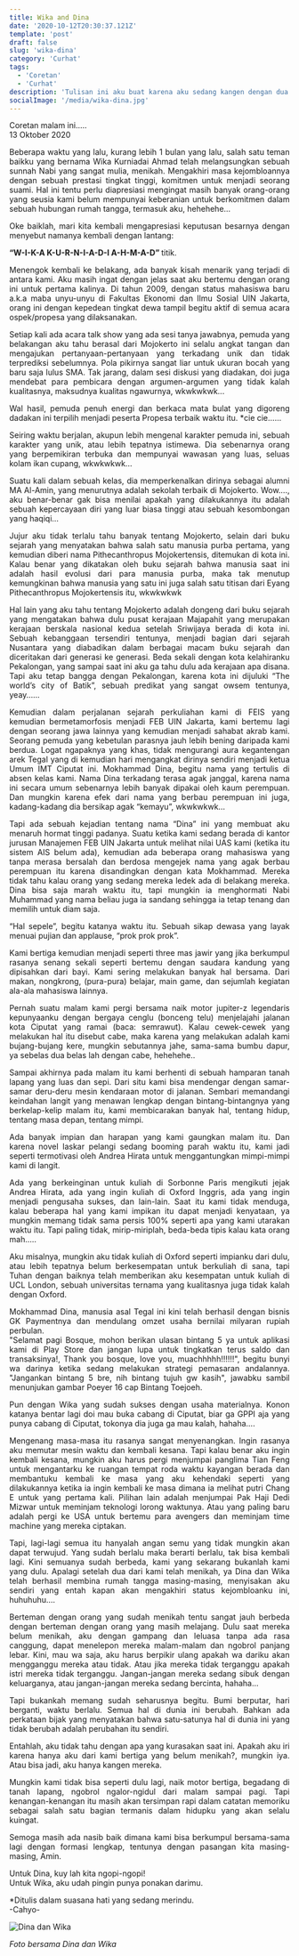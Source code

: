 ```yaml
---
title: Wika and Dina
date: '2020-10-12T20:30:37.121Z'
template: 'post'
draft: false
slug: 'wika-dina'
category: 'Curhat'
tags:
  - 'Coretan'
  - 'Curhat'
description: 'Tulisan ini aku buat karena aku sedang kangen dengan dua sahabat baikku, Wika dan Dina. Dulu kami bertiga sangat akrab dan suka melakukan banyak hal bersama. Sampai pada akhirnya, kami berpisah dan hidup di jalan kita masing-masing (seperti kebanyakan orang pada umumnya).'
socialImage: '/media/wika-dina.jpg'
---
```


<p>Coretan malam ini.....<br>
13 Oktober 2020
</p>

<p style="text-align: justify;text-justify: inter-word;">
Beberapa waktu yang lalu, kurang lebih 1 bulan yang lalu, salah satu teman baikku yang bernama Wika Kurniadai Ahmad telah melangsungkan sebuah sunnah Nabi yang sangat mulia, menikah. Mengakhiri masa kejombloannya dengan sebuah prestasi tingkat tinggi, komitmen untuk menjadi seorang suami. Hal ini tentu perlu diapresiasi mengingat masih banyak orang-orang yang seusia kami belum mempunyai keberanian untuk berkomitmen dalam sebuah hubungan rumah tangga, termasuk aku, hehehehe... 
</p>
<p style="text-align: justify;text-justify: inter-word;">
Oke baiklah, mari kita kembali mengapresiasi keputusan besarnya dengan menyebut namanya kembali dengan lantang: 
</p>
<p><strong>“W-I-K-A  K-U-R-N-I-A-D-I  A-H-M-A-D” </strong>titik.</p>
<p style="text-align: justify;text-justify: inter-word;">
Menengok kembali ke belakang, ada banyak kisah menarik yang terjadi di antara kami. Aku masih ingat dengan jelas saat aku bertemu dengan orang ini untuk pertama kalinya. Di tahun 2009, dengan status mahasiswa baru a.k.a maba unyu-unyu di Fakultas Ekonomi dan Ilmu Sosial UIN Jakarta, orang ini dengan kepedean tingkat dewa tampil begitu aktif di semua acara ospek/propesa yang dilaksanakan. 
</p>
<p style="text-align: justify;text-justify: inter-word;">
Setiap kali ada acara talk show yang ada sesi tanya jawabnya, pemuda yang belakangan aku tahu berasal dari Mojokerto ini selalu angkat tangan dan mengajukan pertanyaan-pertanyaan yang terkadang unik dan tidak terprediksi sebelumnya. Pola pikirnya sangat liar untuk ukuran bocah yang baru saja lulus SMA. Tak jarang, dalam sesi diskusi yang diadakan, doi juga mendebat para pembicara dengan argumen-argumen yang tidak kalah kualitasnya, maksudnya kualitas ngawurnya, wkwkwkwk...
</p>
<p style="text-align: justify;text-justify: inter-word;">
Wal hasil, pemuda penuh energi dan berkaca mata bulat yang digoreng dadakan ini terpilih menjadi peserta Propesa terbaik waktu itu. *cie cie…...
</p>
<p style="text-align: justify;text-justify: inter-word;">
Seiring waktu berjalan, akupun lebih mengenal karakter pemuda ini, sebuah karakter yang unik, atau lebih tepatnya istimewa. Dia sebenarnya orang yang berpemikiran terbuka dan mempunyai wawasan yang luas, seluas kolam ikan cupang, wkwkwkwk...
</p>
<p style="text-align: justify;text-justify: inter-word;">
Suatu kali dalam sebuah kelas, dia memperkenalkan dirinya sebagai alumni MA Al-Amin, yang menurutnya adalah sekolah terbaik di Mojokerto. Wow…., aku benar-benar gak bisa menilai apakah yang dilakukannya itu adalah sebuah kepercayaan diri yang luar biasa tinggi atau sebuah kesombongan yang haqiqi...
</p>
<p style="text-align: justify;text-justify: inter-word;">
Jujur aku tidak terlalu tahu banyak tentang Mojokerto, selain dari buku sejarah yang menyatakan bahwa salah satu manusia purba pertama, yang kemudian diberi nama Pithecanthropus Mojokertensis, ditemukan di kota ini. Kalau benar yang dikatakan oleh buku sejarah bahwa manusia saat ini adalah hasil evolusi dari para manusia purba, maka tak menutup kemungkinan bahwa manusia yang satu ini juga salah satu titisan dari Eyang Pithecanthropus Mojokertensis itu, wkwkwkwk
</p>
<p style="text-align: justify;text-justify: inter-word;">
Hal lain yang aku tahu tentang Mojokerto adalah dongeng dari buku sejarah yang mengatakan bahwa dulu pusat kerajaan Majapahit yang merupakan kerajaan berskala nasional kedua setelah Sriwijaya berada di kota ini. Sebuah kebanggaan tersendiri tentunya, menjadi bagian dari sejarah Nusantara yang diabadikan dalam berbagai macam buku sejarah dan diceritakan dari generasi ke generasi. Beda sekali dengan kota kelahiranku Pekalongan, yang sampai saat ini aku ga tahu dulu ada kerajaan apa disana. Tapi aku tetap bangga dengan Pekalongan, karena kota ini dijuluki “The world’s city of Batik”, sebuah predikat yang sangat owsem tentunya, yeay…...
</p>
<p style="text-align: justify;text-justify: inter-word;">
Kemudian dalam perjalanan sejarah perkuliahan kami di FEIS yang kemudian bermetamorfosis menjadi FEB UIN Jakarta, kami bertemu lagi dengan seorang jawa lainnya yang kemudian menjadi sahabat akrab kami. Seorang pemuda yang kebetulan parasnya jauh lebih bening daripada kami berdua. Logat ngapaknya yang khas, tidak mengurangi aura kegantengan arek Tegal yang di kemudian hari mengangkat dirinya sendiri menjadi ketua Umum IMT Ciputat ini. Mokhammad Dina, begitu nama yang tertulis di absen kelas kami. Nama Dina terkadang terasa agak janggal, karena nama ini secara umum sebenarnya lebih banyak dipakai oleh kaum perempuan. Dan mungkin karena efek dari nama yang berbau perempuan ini juga, kadang-kadang dia bersikap agak “kemayu”, wkwkwkwk… 
</p>
<p style="text-align: justify;text-justify: inter-word;">
Tapi ada sebuah kejadian tentang nama “Dina” ini yang membuat aku menaruh hormat tinggi padanya. Suatu ketika kami sedang berada di kantor jurusan Manajemen FEB UIN Jakarta untuk melihat nilai UAS kami (ketika itu sistem AIS belum ada), kemudian ada beberapa orang mahasiswa yang tanpa merasa bersalah dan berdosa mengejek nama yang agak berbau perempuan itu karena disandingkan dengan kata Mokhammad. Mereka tidak tahu kalau orang yang sedang mereka ledek ada di belakang mereka. Dina bisa saja marah waktu itu, tapi mungkin ia menghormati Nabi Muhammad yang nama beliau juga ia sandang sehingga ia tetap tenang dan memilih untuk diam saja.
</p>
<p style="text-align: justify;text-justify: inter-word;">
“Hal sepele”, begitu katanya waktu itu. Sebuah sikap dewasa yang layak menuai pujian dan applause, “prok prok prok”. 
</p>
<p style="text-align: justify;text-justify: inter-word;">
Kami bertiga kemudian menjadi seperti three mas jawir yang jika berkumpul rasanya senang sekali seperti bertemu dengan saudara kandung yang dipisahkan dari bayi. Kami sering melakukan banyak hal bersama. Dari makan, nongkrong, (pura-pura) belajar, main game, dan sejumlah kegiatan ala-ala mahasiswa lainnya. 
</p>
<p style="text-align: justify;text-justify: inter-word;">
Pernah suatu malam kami pergi bersama naik motor jupiter-z legendaris kepunyaanku dengan bergaya cenglu (bonceng telu) menjelajahi jalanan kota Ciputat yang ramai (baca: semrawut). Kalau cewek-cewek yang melakukan hal itu disebut cabe, maka karena yang melakukan adalah kami bujang-bujang kere, mungkin sebutannya jahe, sama-sama bumbu dapur, ya sebelas dua belas lah dengan cabe, hehehehe..
</p>
<p style="text-align: justify;text-justify: inter-word;">
Sampai akhirnya pada malam itu kami berhenti di sebuah hamparan tanah lapang yang luas dan sepi. Dari situ kami bisa mendengar dengan samar-samar deru-deru mesin kendaraan motor di jalanan. Sembari memandangi keindahan langit yang menawan lengkap dengan bintang-bintangnya yang berkelap-kelip malam itu, kami membicarakan banyak hal, tentang hidup, tentang masa depan, tentang mimpi. 
</p>
<p style="text-align: justify;text-justify: inter-word;">
Ada banyak impian dan harapan yang kami gaungkan malam itu. Dan karena novel laskar pelangi sedang booming parah waktu itu, kami jadi seperti termotivasi oleh Andrea Hirata untuk menggantungkan mimpi-mimpi kami di langit. 
</p>
<p style="text-align: justify;text-justify: inter-word;">
Ada yang berkeinginan untuk kuliah di Sorbonne Paris mengikuti jejak Andrea Hirata, ada yang ingin kuliah di Oxford Inggris, ada yang ingin menjadi pengusaha sukses, dan lain-lain.  
Saat itu kami tidak menduga, kalau beberapa hal yang kami impikan itu dapat menjadi kenyataan, ya mungkin memang tidak sama persis 100% seperti apa yang kami utarakan waktu itu. Tapi paling tidak, mirip-miriplah, beda-beda tipis kalau kata orang mah.....

</p>
<p style="text-align: justify;text-justify: inter-word;">
Aku misalnya, mungkin aku tidak kuliah di Oxford seperti impianku dari dulu, atau lebih tepatnya belum berkesempatan untuk berkuliah di sana, tapi Tuhan dengan baiknya telah memberikan aku kesempatan untuk kuliah di UCL London, sebuah universitas ternama yang kualitasnya juga tidak kalah dengan Oxford.
</p>
<p style="text-align: justify;text-justify: inter-word;">
Mokhammad Dina, manusia asal Tegal ini kini telah berhasil dengan bisnis GK Paymentnya dan mendulang omzet usaha bernilai milyaran rupiah perbulan. <br>
"Selamat pagi Bosque, mohon berikan ulasan bintang 5 ya untuk aplikasi kami di Play Store dan jangan lupa untuk tingkatkan terus saldo dan transaksinya!, Thank you bosque, love you, muachhhhh!!!!!!", begitu bunyi wa darinya ketika sedang melakukan strategi pemasaran andalannya. "Jangankan bintang 5 bre, nih bintang tujuh gw kasih", jawabku sambil menunjukan gambar Poeyer 16 cap Bintang Toejoeh.
</p>
<p style="text-align: justify;text-justify: inter-word;">
Pun dengan Wika yang sudah sukses dengan usaha materialnya. Konon katanya bentar lagi doi mau buka cabang di Ciputat, biar ga GPPI aja yang punya cabang di Ciputat, tokonya dia juga ga mau kalah, hahaha….
</p>
<p style="text-align: justify;text-justify: inter-word;">
Mengenang masa-masa itu rasanya sangat menyenangkan. Ingin rasanya aku memutar mesin waktu dan kembali kesana. Tapi kalau benar aku ingin kembali kesana, mungkin aku harus pergi menjumpai panglima Tian Feng untuk mengantarku ke ruangan tempat roda waktu kayangan berada dan membantuku kembali ke masa yang aku kehendaki seperti yang dilakukannya ketika ia ingin kembali ke masa dimana ia melihat putri Chang E untuk yang pertama kali. Pilihan lain adalah menjumpai Pak Haji Dedi Mizwar untuk meminjam teknologi lorong waktunya. Atau yang paling baru adalah pergi ke USA untuk bertemu para avengers dan meminjam time machine yang mereka ciptakan. 
</p>
<p style="text-align: justify;text-justify: inter-word;">
Tapi, lagi-lagi semua itu hanyalah angan semu yang tidak mungkin akan dapat terwujud. Yang sudah berlalu maka berarti berlalu, tak bisa kembali lagi. Kini semuanya sudah berbeda, kami yang sekarang bukanlah kami yang dulu. Apalagi setelah dua dari kami telah menikah, ya Dina dan Wika telah berhasil membina rumah tangga masing-masing, menyisakan aku sendiri yang entah kapan akan mengakhiri status kejombloanku ini, huhuhuhu....
</p>
<p style="text-align: justify;text-justify: inter-word;">
Berteman dengan orang yang sudah menikah tentu sangat jauh berbeda dengan berteman dengan orang yang masih melajang. Dulu saat mereka belum menikah, aku dengan gampang dan leluasa tanpa ada rasa canggung, dapat menelepon mereka malam-malam dan ngobrol panjang lebar. Kini, mau wa saja, aku harus berpikir ulang apakah wa dariku akan mengganggu mereka atau tidak. Atau jika mereka tidak terganggu apakah istri mereka tidak terganggu. Jangan-jangan mereka sedang sibuk dengan keluarganya, atau jangan-jangan mereka sedang bercinta, hahaha...
</p>
<p style="text-align: justify;text-justify: inter-word;">
Tapi bukankah memang sudah seharusnya begitu. Bumi berputar, hari berganti, waktu berlalu. Semua hal di dunia ini berubah. Bahkan ada perkataan bijak yang menyatakan bahwa satu-satunya hal di dunia ini yang tidak berubah adalah perubahan itu sendiri. 
</p>
<p style="text-align: justify;text-justify: inter-word;">
Entahlah, aku tidak tahu dengan apa yang kurasakan saat ini. Apakah aku iri karena hanya aku dari kami bertiga yang belum menikah?, mungkin iya. Atau bisa jadi, aku hanya kangen mereka. 
</p>
<p style="text-align: justify;text-justify: inter-word;">
Mungkin kami tidak bisa seperti dulu lagi, naik motor bertiga, begadang di tanah lapang, ngobrol ngalor-ngidul dari malam sampai pagi. Tapi kenangan-kenangan itu masih akan tersimpan rapi dalam catatan memoriku sebagai salah satu bagian termanis dalam hidupku yang akan selalu kuingat.
</p>
<p style="text-align: justify;text-justify: inter-word;">
Semoga masih ada nasib baik dimana kami bisa berkumpul bersama-sama lagi dengan formasi lengkap, tentunya dengan pasangan kita masing-masing, Amin.
</p>
<p style="text-align: justify;text-justify: inter-word;">
Untuk Dina, kuy lah kita ngopi-ngopi! <br>
Untuk Wika, aku udah pingin punya ponakan darimu.

</p>
<p style="text-align: justify;text-justify: inter-word;">
*Ditulis dalam suasana hati yang sedang merindu. <br>
-Cahyo-
</p>

![Dina dan Wika](/media/wika-dina.jpg)

<p style="font-style: italic;">Foto bersama Dina dan Wika</p>
